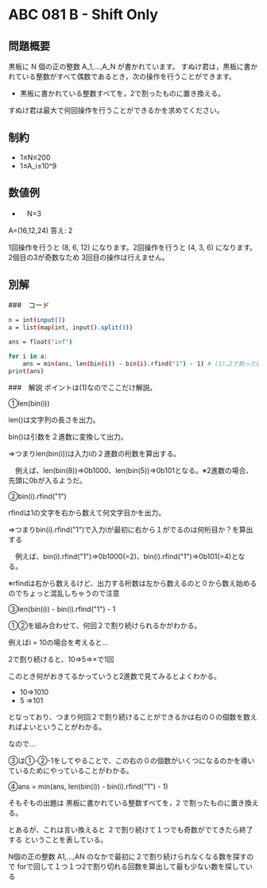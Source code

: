 # ABC 081 B - Shift Only 
## 問題概要
黒板に N 個の正の整数 A_1,…,A_N が書かれています。
すぬけ君は，黒板に書かれている整数がすべて偶数であるとき，次の操作を行うことができます。

* 黒板に書かれている整数すべてを，2で割ったものに置き換える。

すぬけ君は最大で何回操作を行うことができるかを求めてください。

## 制約
* 1≤N≤200
* 1≤A_i≤10^9

## 数値例
* 　N=3

A=(16,12,24) 答え: 2

1回操作を行うと (8, 6, 12) になります。2回操作を行うと (4, 3, 6) になります。2個目の3が奇数なため 3回目の操作は行えません。

## 別解
###　コード
```bash
n = int(input())
a = list(map(int, input().split()))

ans = float("inf")

for i in a:
    ans = min(ans, len(bin(i)) - bin(i).rfind("1") - 1) # (1)…2で割った回数が最小のものを探索
print(ans)
```
###　解説
ポイントは(1)なのでここだけ解説。

①len(bin(i))

len()は文字列の長さを出力。

bin()は引数を２進数に変換して出力。

⇒つまりlen(bin(i))は入力iの２進数の桁数を算出する。

　例えば、len(bin(8))⇒0b1000、len(bin(5))⇒0b101となる。※2進数の場合、先頭に0bが入るようだ。

②bin(i).rfind("1")

rfindは1の文字を右から数えて何文字目かを出力。

⇒つまりbin(i).rfind("1")で入力iが最初に右から１がでるのは何桁目か？を算出する

　例えば、bin(i).rfind("1")⇒0b1000(=2)、bin(i).rfind("1")⇒0b101(=4)となる。

※rfindは右から数えるけど、出力する桁数は左から数えるのと０から数え始めるのでちょっと混乱しちゃうので注意

③len(bin(i)) - bin(i).rfind("1") - 1

①②を組み合わせて、何回２で割り続けられるかがわかる。

例えばi = 10の場合を考えると…

2で割り続けると、10⇒5⇒×で1回

このとき何がおきてるかっていうと2進数で見てみるとよくわかる。

* 10⇒1010
* 5 ⇒101

となっており、つまり何回２で割り続けることができるかは右の０の個数を数えればよいということがわかる。

なので…

③は①-②-1をしてやることで、この右の０の個数がいくつになるのかを導いているためにやっていることがわかる。

④ans = min(ans, len(bin(i)) - bin(i).rfind("1") - 1)

そもそもの出題は
黒板に書かれている整数すべてを，2 で割ったものに置き換える。

とあるが、これは言い換えると
２で割り続けて１つでも奇数がでてきたら終了する
ということを表している。

N個の正の整数 A1,…,AN のなかで最初に２で割り続けられなくなる数を探すので
forで回して１つ１つ2で割り切れる回数を算出して最も少ない数を探している
